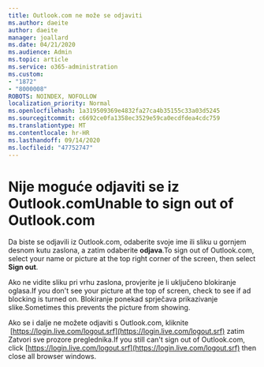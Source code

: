```yaml
---
title: Outlook.com ne može se odjaviti
ms.author: daeite
author: daeite
manager: joallard
ms.date: 04/21/2020
ms.audience: Admin
ms.topic: article
ms.service: o365-administration
ms.custom:
- "1872"
- "8000008"
ROBOTS: NOINDEX, NOFOLLOW
localization_priority: Normal
ms.openlocfilehash: 1a319509369e4832fa27ca4b35155c33a03d5245
ms.sourcegitcommit: c6692ce0fa1358ec3529e59ca0ecdfdea4cdc759
ms.translationtype: MT
ms.contentlocale: hr-HR
ms.lasthandoff: 09/14/2020
ms.locfileid: "47752747"
---
```

# <a name="unable-to-sign-out-of-outlookcom"></a><span data-ttu-id="b43eb-102">Nije moguće odjaviti se iz Outlook.com</span><span class="sxs-lookup"><span data-stu-id="b43eb-102">Unable to sign out of Outlook.com</span></span>

<span data-ttu-id="b43eb-103">Da biste se odjavili iz Outlook.com, odaberite svoje ime ili sliku u gornjem desnom kutu zaslona, a zatim odaberite **odjava**.</span><span class="sxs-lookup"><span data-stu-id="b43eb-103">To sign out of Outlook.com, select your name or picture at the top right corner of the screen, then select **Sign out**.</span></span>

<span data-ttu-id="b43eb-104">Ako ne vidite sliku pri vrhu zaslona, provjerite je li uključeno blokiranje oglasa.</span><span class="sxs-lookup"><span data-stu-id="b43eb-104">If you don't see your picture at the top of screen, check to see if ad blocking is turned on.</span></span> <span data-ttu-id="b43eb-105">Blokiranje ponekad sprječava prikazivanje slike.</span><span class="sxs-lookup"><span data-stu-id="b43eb-105">Sometimes this prevents the picture from showing.</span></span>

<span data-ttu-id="b43eb-106">Ako se i dalje ne možete odjaviti s Outlook.com, kliknite  [https://login.live.com/logout.srf](https://login.live.com/logout.srf) zatim Zatvori sve prozore preglednika.</span><span class="sxs-lookup"><span data-stu-id="b43eb-106">If you still can't sign out of Outlook.com, click [https://login.live.com/logout.srf](https://login.live.com/logout.srf) then close all browser windows.</span></span>